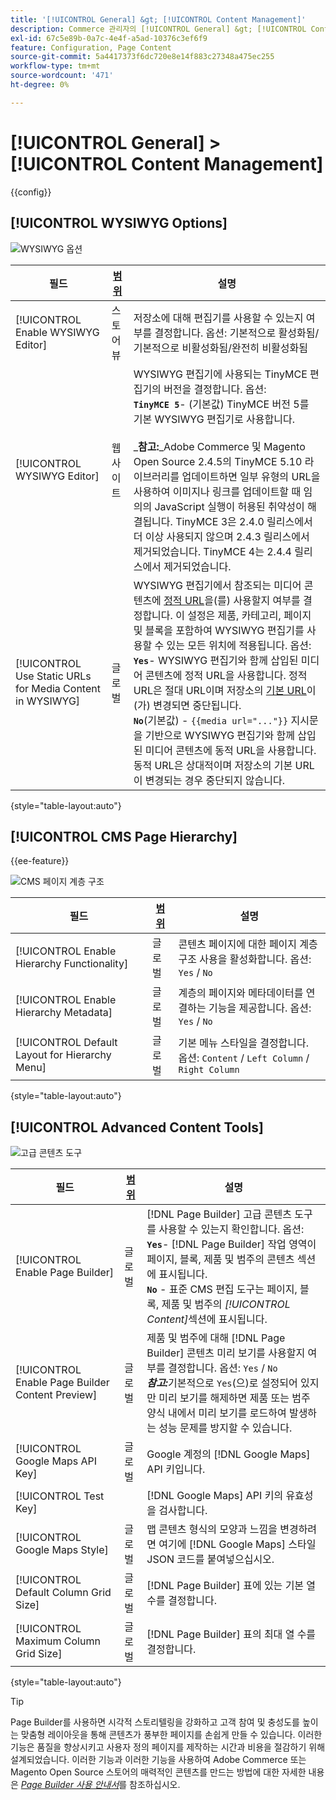 ```yaml
---
title: '[!UICONTROL General] &gt; [!UICONTROL Content Management]'
description: Commerce 관리자의 [!UICONTROL General] &gt; [!UICONTROL Content Management] 페이지에서 구성 설정을 검토하십시오.
exl-id: 67c5e89b-0a7c-4e4f-a5ad-10376c3ef6f9
feature: Configuration, Page Content
source-git-commit: 5a4417373f6dc720e8e14f883c27348a475ec255
workflow-type: tm+mt
source-wordcount: '471'
ht-degree: 0%

---
```


# [!UICONTROL General] > [!UICONTROL Content Management]

{{config}}

## [!UICONTROL WYSIWYG Options]

![WYSIWYG 옵션](./assets/content-management-wysiwyg-options.png)<!-- zoom -->

<!-- [WYSIWYG Options](https://experienceleague.adobe.com/en/docs/commerce-admin/content-design/wysiwyg/editor) -->

| 필드 | [범위](../../getting-started/websites-stores-views.md#scope-settings) | 설명 |
|--- |--- |--- |
| [!UICONTROL Enable WYSIWYG Editor] | 스토어 뷰 | 저장소에 대해 편집기를 사용할 수 있는지 여부를 결정합니다. 옵션: 기본적으로 활성화됨/기본적으로 비활성화됨/완전히 비활성화됨 |
| [!UICONTROL WYSIWYG Editor] | 웹 사이트 | WYSIWYG 편집기에 사용되는 TinyMCE 편집기의 버전을 결정합니다. 옵션: <br/>**`TinyMCE 5`**- (기본값) TinyMCE 버전 5를 기본 WYSIWYG 편집기로 사용합니다.<br><br>_&#x200B;**&#x200B;참고:**&#x200B;_Adobe Commerce 및 Magento Open Source 2.4.5의 TinyMCE 5.10 라이브러리를 업데이트하면 일부 유형의 URL을 사용하여 이미지나 링크를 업데이트할 때 임의의 JavaScript 실행이 허용된 취약성이 해결됩니다. TinyMCE 3은 2.4.0 릴리스에서 더 이상 사용되지 않으며 2.4.3 릴리스에서 제거되었습니다. TinyMCE 4는 2.4.4 릴리스에서 제거되었습니다. |
| [!UICONTROL Use Static URLs for Media Content in WYSIWYG] | 글로벌 | WYSIWYG 편집기에서 참조되는 미디어 콘텐츠에 [정적 URL](../../content-design/catalog-urls-dynamic-media.md)을(를) 사용할지 여부를 결정합니다. 이 설정은 제품, 카테고리, 페이지 및 블록을 포함하여 WYSIWYG 편집기를 사용할 수 있는 모든 위치에 적용됩니다. 옵션: <br/>**`Yes`**- WYSIWYG 편집기와 함께 삽입된 미디어 콘텐츠에 정적 URL을 사용합니다. 정적 URL은 절대 URL이며 저장소의 [기본 URL](../../stores-purchase/store-urls.md)이(가) 변경되면 중단됩니다.<br/>**`No`**(기본값) - `{{media url="..."}}` 지시문을 기반으로 WYSIWYG 편집기와 함께 삽입된 미디어 콘텐츠에 동적 URL을 사용합니다. 동적 URL은 상대적이며 저장소의 기본 URL이 변경되는 경우 중단되지 않습니다. |

{style="table-layout:auto"}

## [!UICONTROL CMS Page Hierarchy]

{{ee-feature}}

![CMS 페이지 계층 구조](./assets/content-management-cms-page-hierarchy.png)<!-- zoom -->

<!--[CMS Page Hierarchy](https://experienceleague.adobe.com/en/docs/commerce-admin/content-design/elements/pages/page-hierarchy) -->

| 필드 | [범위](../../getting-started/websites-stores-views.md#scope-settings) | 설명 |
|--- |--- |--- |
| [!UICONTROL Enable Hierarchy Functionality] | 글로벌 | 콘텐츠 페이지에 대한 페이지 계층 구조 사용을 활성화합니다. 옵션: `Yes` / `No` |
| [!UICONTROL Enable Hierarchy Metadata] | 글로벌 | 계층의 페이지와 메타데이터를 연결하는 기능을 제공합니다. 옵션: `Yes` / `No` |
| [!UICONTROL Default Layout for Hierarchy Menu] | 글로벌 | 기본 메뉴 스타일을 결정합니다. 옵션: `Content` / `Left Column` / `Right Column` |

{style="table-layout:auto"}

## [!UICONTROL Advanced Content Tools]

![고급 콘텐츠 도구](./assets/content-management-advanced-content-tools.png)<!-- zoom -->

<!-- [Advanced Content Tools](https://experienceleague.adobe.com/en/docs/commerce-admin/page-builder/walkthrough/3-catalog-content) -->

| 필드 | [범위](../../getting-started/websites-stores-views.md#scope-settings) | 설명 |
|--- |--- |--- |
| [!UICONTROL Enable Page Builder] | 글로벌 | [!DNL Page Builder] 고급 콘텐츠 도구를 사용할 수 있는지 확인합니다. 옵션: <br/>**`Yes`**- [!DNL Page Builder] 작업 영역이 페이지, 블록, 제품 및 범주의 콘텐츠 섹션에 표시됩니다.<br/>**`No`** - 표준 CMS 편집 도구는 페이지, 블록, 제품 및 범주의 _[!UICONTROL Content]_&#x200B;섹션에 표시됩니다. |
| [!UICONTROL Enable Page Builder Content Preview] | 글로벌 | 제품 및 범주에 대해 [!DNL Page Builder] 콘텐츠 미리 보기를 사용할지 여부를 결정합니다. 옵션: `Yes` / `No` <br/>**_참고:_**&#x200B;기본적으로 `Yes`(으)로 설정되어 있지만 미리 보기를 해제하면 제품 또는 범주 양식 내에서 미리 보기를 로드하여 발생하는 성능 문제를 방지할 수 있습니다. |
| [!UICONTROL Google Maps API Key] | 글로벌 | Google 계정의 [!DNL Google Maps] API 키입니다. |
| [!UICONTROL Test Key] |  | [!DNL Google Maps] API 키의 유효성을 검사합니다. |
| [!UICONTROL Google Maps Style] | 글로벌 | 맵 콘텐츠 형식의 모양과 느낌을 변경하려면 여기에 [!DNL Google Maps] 스타일 JSON 코드를 붙여넣으십시오. |
| [!UICONTROL Default Column Grid Size] | 글로벌 | [!DNL Page Builder] 표에 있는 기본 열 수를 결정합니다. |
| [!UICONTROL Maximum Column Grid Size] | 글로벌 | [!DNL Page Builder] 표의 최대 열 수를 결정합니다. |

{style="table-layout:auto"}

>[!TIP]
>
>Page Builder를 사용하면 시각적 스토리텔링을 강화하고 고객 참여 및 충성도를 높이는 맞춤형 레이아웃을 통해 콘텐츠가 풍부한 페이지를 손쉽게 만들 수 있습니다. 이러한 기능은 품질을 향상시키고 사용자 정의 페이지를 제작하는 시간과 비용을 절감하기 위해 설계되었습니다. 이러한 기능과 이러한 기능을 사용하여 Adobe Commerce 또는 Magento Open Source 스토어의 매력적인 콘텐츠를 만드는 방법에 대한 자세한 내용은 [_Page Builder 사용 안내서_](../../page-builder/guide-overview.md)&#x200B;를 참조하십시오.
